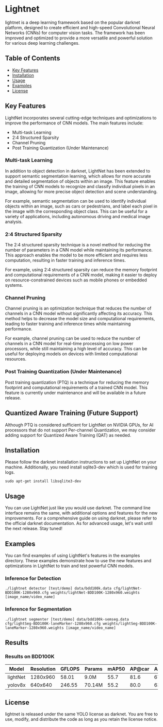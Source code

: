 # Lightnet

lightnet is a deep learning framework based on the popular darknet platform, designed to create efficient and high-speed Convolutional Neural Networks (CNNs) for computer vision tasks. The framework has been improved and optimized to provide a more versatile and powerful solution for various deep learning challenges.

## Table of Contents

-   [Key Features](#key-features)
-   [Installation](#installation)
-   [Usage](#usage)
-   [Examples](#examples)
-   [License](#license)

## Key Features

LightNet incorporates several cutting-edge techniques and optimizations to improve the performance of CNN models. The main features include:

-   Multi-task Learning
-   2:4 Structured Sparsity
-   Channel Pruning
-   Post Training Quantization (Under Maintenance)

### Multi-task Learning

In addition to object detection in darknet, LightNet has been extended to support semantic segmentation learning, which allows for more accurate and detailed segmentation of objects within an image. This feature enables the training of CNN models to recognize and classify individual pixels in an image, allowing for more precise object detection and scene understanding.

For example, semantic segmentation can be used to identify individual objects within an image, such as cars or pedestrians, and label each pixel in the image with the corresponding object class. This can be useful for a variety of applications, including autonomous driving and medical image analysis.

### 2:4 Structured Sparsity

The 2:4 structured sparsity technique is a novel method for reducing the number of parameters in a CNN model while maintaining its performance. This approach enables the model to be more efficient and requires less computation, resulting in faster training and inference times.

For example, using 2:4 structured sparsity can reduce the memory footprint and computational requirements of a CNN model, making it easier to deploy on resource-constrained devices such as mobile phones or embedded systems.

### Channel Pruning

Channel pruning is an optimization technique that reduces the number of channels in a CNN model without significantly affecting its accuracy. This method helps to decrease the model size and computational requirements, leading to faster training and inference times while maintaining performance.

For example, channel pruning can be used to reduce the number of channels in a CNN model for real-time processing on low power processors, while still maintaining a high level of accuracy. This can be useful for deploying models on devices with limited computational resources.

### Post Training Quantization (Under Maintenance)

Post training quantization (PTQ) is a technique for reducing the memory footprint and computational requirements of a trained CNN model. This feature is currently under maintenance and will be available in a future release.

## Quantized Aware Training (Future Support)

Although PTQ is considered sufficient for LightNet on NVIDIA GPUs, for AI processors that do not support Per-channel Quantization, we may consider adding support for Quantized Aware Training (QAT) as needed.

## Installation

Please follow the darknet installation instructions to set up LightNet on your machine. Additionally, you need install sqlite3-dev which is used for training logs.

```
sudo apt-get install libsqlite3-dev
```

## Usage

You can use LightNet just like you would use darknet. The command line interface remains the same, with additional options and features for the new improvements. For a comprehensive guide on using darknet, please refer to the official darknet documentation.
As for advanced usage, let's wait until the next release. Stay tuned!


## Examples

You can find examples of using LightNet's features in the examples directory. These examples demonstrate how to use the new features and optimizations in LightNet to train and test powerful CNN models.

### Inference for Detection
```
./lightnet detector [test/demo] data/bdd100k.data cfg/lightNet-BDD100K-1280x960.cfg weights/lightNet-BDD100K-1280x960.weights [image_name/video_name]
```

### Inference for Segmentation
```
./lightnet segmenter [test/demo] data/bdd100k-semseg.data cfg/lightSeg-BDD100K-laneMarker-1280x960.cfg weights/lightSeg-BDD100K-laneMarker-1280x960.weights [image_name/video_name]
```
## Results

### Results on BDD100K

| Model | Resolution | GFLOPS | Params | mAP50 | AP@car| AP@person | cfg | weights |
|---|---|---|---|---|---|---|---|---|
| lightNet | 1280x960 | 58.01 | 9.0M | 55.7 | 81.6 | 67.0| [github](https://github.com/daniel89710/lightNet/blob/master/cfg/lightNet-BDD100K-1280x960.cfg) |[GoogleDrive](https://drive.google.com/file/d/1qTBQ0BkIYqcyu1BwC54_Z9T1_b702HKf/view?usp=sharing) |
| yolov8x | 640x640 | 246.55 | 70.14M | 55.2 | 80.0 | 63.2 | [github](https://github.com/daniel89710/lightNet/blob/master/cfg/yolov8x-BDD100K-640x640.cfg) | [GoogleDrive](https://drive.google.com/file/d/1hrHeugq0-mL6EtxUAi-rkfrzg6KwgCQQ/view?usp=sharing)|
 
 

## License

lightnet is released under the same YOLO license as darknet. You are free to use, modify, and distribute the code as long as you retain the license notice.
